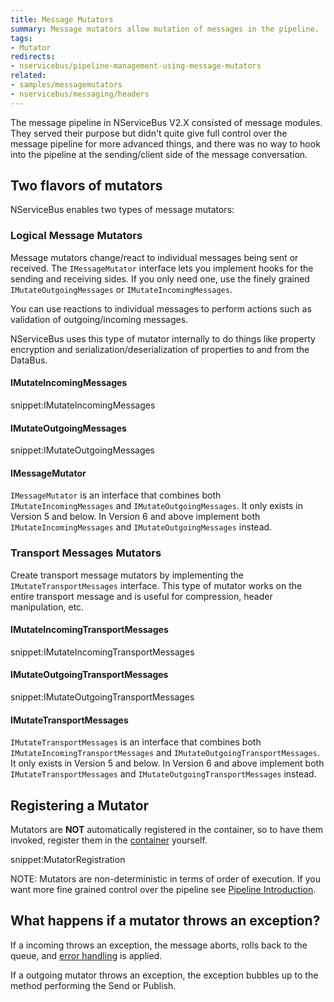 ```yaml
---
title: Message Mutators
summary: Message mutators allow mutation of messages in the pipeline.
tags:
- Mutator
redirects:
- nservicebus/pipeline-management-using-message-mutators
related:
- samples/messagemutators
- nservicebus/messaging/headers
---
```


The message pipeline in NServiceBus V2.X consisted of message modules. They served their purpose but didn't quite give full control over the message pipeline for more advanced things, and there was no way to hook into the pipeline at the sending/client side of the message conversation.


## Two flavors of mutators

NServiceBus enables two types of message mutators:


### Logical Message Mutators

Message mutators change/react to individual messages being sent or received. The `IMessageMutator` interface lets you implement hooks for the sending and receiving sides. If you only need one, use the finely grained `IMutateOutgoingMessages` or `IMutateIncomingMessages`.

You can use reactions to individual messages to perform actions such as validation of outgoing/incoming messages.

NServiceBus uses this type of mutator internally to do things like property encryption and serialization/deserialization of properties to and from the DataBus.


#### IMutateIncomingMessages

snippet:IMutateIncomingMessages


#### IMutateOutgoingMessages

snippet:IMutateOutgoingMessages


#### IMessageMutator

`IMessageMutator` is an interface that combines both `IMutateIncomingMessages` and `IMutateOutgoingMessages`. It only exists in Version 5 and below. In Version 6 and above implement both `IMutateIncomingMessages` and `IMutateOutgoingMessages` instead.


### Transport Messages Mutators

Create transport message mutators by implementing the `IMutateTransportMessages` interface. This type of mutator works on the entire transport message and is useful for compression, header manipulation, etc.


#### IMutateIncomingTransportMessages

snippet:IMutateIncomingTransportMessages


#### IMutateOutgoingTransportMessages

snippet:IMutateOutgoingTransportMessages


#### IMutateTransportMessages

`IMutateTransportMessages` is an interface that combines both `IMutateIncomingTransportMessages` and `IMutateOutgoingTransportMessages`. It only exists in Version 5 and below. In Version 6 and above implement both `IMutateTransportMessages` and `IMutateOutgoingTransportMessages` instead.


## Registering a Mutator

Mutators are **NOT** automatically registered in the container, so to have them invoked, register them in the [container](/nservicebus/containers/) yourself.

snippet:MutatorRegistration

NOTE: Mutators are non-deterministic in terms of order of execution. If you want more fine grained control over the pipeline see [Pipeline Introduction](/nservicebus/pipeline/customizing.md).


## What happens if a mutator throws an exception?

If a incoming throws an exception, the message aborts, rolls back to the queue, and [error handling](/nservicebus/errors/) is applied.

If a outgoing mutator throws an exception, the exception bubbles up to the method performing the Send or Publish.
